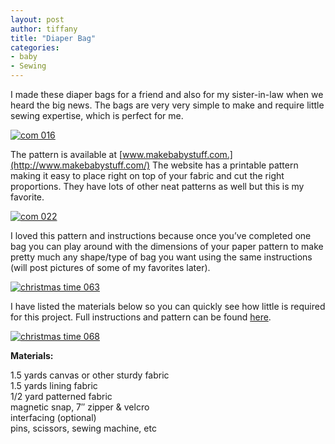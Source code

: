 ```yaml
---
layout: post
author: tiffany
title: "Diaper Bag"
categories: 
- baby
- Sewing
---
```


I made these diaper bags for a friend and also for my sister-in-law when we heard the big news. The bags are very very simple to make and require little sewing expertise, which is perfect for me.

[![](jekyll_uploads/2011/02/com-016-575x431.jpg "com 016")](http://www.sweetpeonies.com/2011/02/diaper-bag/com-016/)

The pattern is available at [www.makebabystuff.com.](http://www.makebabystuff.com/) The website has a printable pattern making it easy to place right on top of your fabric and cut the right proportions. They have lots of other neat patterns as well but this is my favorite.

[![](jekyll_uploads/2011/02/com-022-575x431.jpg "com 022")](http://www.sweetpeonies.com/2011/02/diaper-bag/com-022/)

I loved this pattern and instructions because once you’ve completed one bag you can play around with the dimensions of your paper pattern to make pretty much any shape/type of bag you want using the same instructions (will post pictures of some of my favorites later).

[![](jekyll_uploads/2011/02/christmas-time-063-325x433.jpg "christmas time 063")](http://www.sweetpeonies.com/2011/02/diaper-bag/christmas-time-063/)

I have listed the materials below so you can quickly see how little is required for this project. Full instructions and pattern can be found [here](http://www.make-baby-stuff.com/free-diaper-bag-pattern.html).

[![](jekyll_uploads/2011/02/christmas-time-068-575x431.jpg "christmas time 068")](http://www.sweetpeonies.com/2011/02/diaper-bag/christmas-time-068/)

**Materials:**

1.5 yards canvas or other sturdy fabric  
1.5 yards lining fabric  
1/2 yard patterned fabric  
magnetic snap, 7″ zipper & velcro  
interfacing (optional)  
pins, scissors, sewing machine, etc